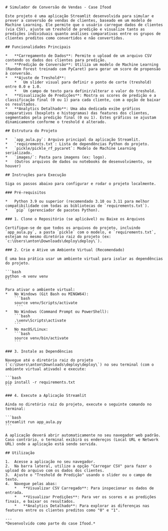     # Simulador de Conversão de Vendas - Case Ifood

    Este projeto é uma aplicação Streamlit desenvolvida para simular e prever a conversão de vendas de clientes, baseado em um modelo de Machine Learning. Ele permite que o usuário carregue dados de clientes (via CSV), ajuste um treshold de predição e visualize tanto as predições individuais quanto análises comparativas entre os grupos de clientes preditos como convertidos e não convertidos.

    ## Funcionalidades Principais

    *   **Carregamento de Dados**: Permite o upload de um arquivo CSV contendo os dados dos clientes para predição.
    *   **Predição de Conversão**: Utiliza um modelo de Machine Learning (Random Forest treinado com PyCaret) para gerar um score de propensão à conversão.
    *   **Ajuste de Treshold**:
        *   Um slider visual para definir o ponto de corte (treshold) entre 0.0 e 1.0.
        *   Um campo de texto para definir/alterar o valor do treshold.
    *   **Visualização de Predições**: Mostra os scores de predição e a classificação final (0 ou 1) para cada cliente, com a opção de baixar os resultados.
    *   **Analytics Detalhado**: Uma aba dedicada exibe gráficos comparativos (boxplots e histogramas) das features dos clientes, segmentados pela predição final (0 ou 1). Estes gráficos se ajustam dinamicamente conforme o treshold é alterado.

    ## Estrutura do Projeto

    *   `app_aula.py`: Arquivo principal da aplicação Streamlit.
    *   `requirements.txt`: Lista de dependências Python do projeto.
    *   `pickle/pickle_rf_pycaret`: Modelo de Machine Learning serializado.
    *   `images/`: Pasta para imagens (ex: logo).   
    *   (Outros arquivos de dados ou notebooks de desenvolvimento, se houver)

    ## Instruções para Execução

    Siga os passos abaixo para configurar e rodar o projeto localmente.

    ### Pré-requisitos

    *   Python 3.9 ou superior (recomendado 3.10 ou 3.11 para melhor compatibilidade com todas as bibliotecas de `requirements.txt`).
    *   `pip` (gerenciador de pacotes Python).

    ### 1. Clone o Repositório (se aplicável) ou Baixe os Arquivos

    Certifique-se de que todos os arquivos do projeto, incluindo `app_aula.py`, a pasta `pickle` com o modelo, e `requirements.txt`, estejam no mesmo diretório raiz do projeto (ex: `c:\Users\anton\Downloads\deploy\deploy\`).

    ### 2. Crie e Ative um Ambiente Virtual (Recomendado)

    É uma boa prática usar um ambiente virtual para isolar as dependências do projeto.

    ```bash
    python -m venv venv
    ```

    Para ativar o ambiente virtual:
    *   No Windows (Git Bash ou MINGW64):
        ```bash
        source venv/Scripts/activate
         ```
    *   No Windows (Command Prompt ou PowerShell):
        ```bash
        .\venv\Scripts\activate
        ```
    *   No macOS/Linux:
        ```bash
        source venv/bin/activate
        ```

    ### 3. Instale as Dependências

    Navegue até o diretório raiz do projeto (`c:\Users\anton\Downloads\deploy\deploy\`) no seu terminal (com o ambiente virtual ativado) e execute:

    ```bash
    pip install -r requirements.txt
    ```

    ### 4. Execute a Aplicação Streamlit

    Ainda no diretório raiz do projeto, execute o seguinte comando no terminal:

    ```bash
    streamlit run app_aula.py
    ```

    A aplicação deverá abrir automaticamente no seu navegador web padrão. Caso contrário, o terminal exibirá os endereços (Local URL e Network URL) onde a aplicação está sendo servida.

    ## Utilização

    1.  Acesse a aplicação no seu navegador.
    2.  Na barra lateral, utilize a opção "Carregar CSV" para fazer o upload do arquivo com os dados dos clientes.
    3.  Ajuste o "Treshold de Predição" usando o slider ou o campo de texto.
    4.  Navegue pelas abas:
        *   **Visualizar CSV Carregado**: Para inspecionar os dados de entrada.
        *   **Visualizar Predições**: Para ver os scores e as predições finais, e baixar os resultados.
        *   **Analytics Detalhado**: Para explorar as diferenças nas features entre os clientes preditos como "0" e "1".

    ---
    *Desenvolvido como parte do case Ifood.*